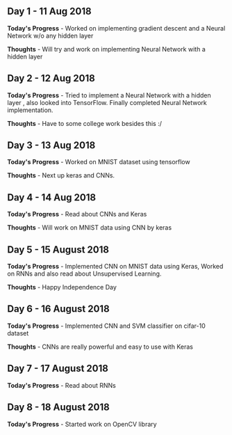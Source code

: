 ## Day 1 - 11 Aug 2018

**Today's Progress** - Worked on implementing gradient descent and a Neural Network w/o any hidden layer

**Thoughts** - Will try and work on implementing Neural Network with a hidden layer


## Day 2 - 12 Aug 2018

**Today's Progress** - Tried to implement a Neural Network with a hidden layer , also looked into TensorFlow. Finally completed Neural Network implementation.

**Thoughts** - Have to some college work besides this :/

## Day 3 - 13 Aug 2018

**Today's Progress** - Worked on MNIST dataset using tensorflow

**Thoughts** - Next up keras and CNNs.

## Day 4 - 14 Aug 2018

**Today's Progress** - Read about CNNs and Keras

**Thoughts** - Will work on MNIST data using CNN by keras

## Day 5 - 15 August 2018

**Today's Progress** - Implemented CNN on MNIST data using Keras, Worked on RNNs and also read about Unsupervised Learning.

**Thoughts** - Happy Independence Day 

## Day 6 - 16 August 2018

**Today's Progress** - Implemented CNN and SVM classifier on cifar-10 dataset

**Thoughts** - CNNs are really powerful and easy to use with Keras

## Day 7 - 17 August 2018

**Today's Progress** - Read about RNNs

## Day 8 - 18 August 2018

**Today's Progress** - Started work on OpenCV library


